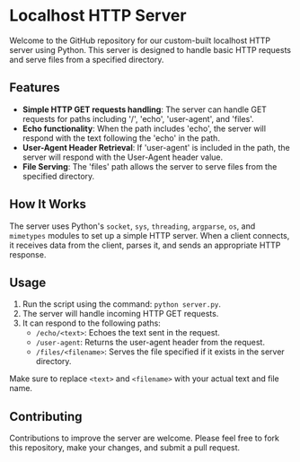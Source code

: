 # Localhost HTTP Server

Welcome to the GitHub repository for our custom-built localhost HTTP server using Python. This server is designed to handle basic HTTP requests and serve files from a specified directory.

## Features

- **Simple HTTP GET requests handling**: The server can handle GET requests for paths including '/', 'echo', 'user-agent', and 'files'.
- **Echo functionality**: When the path includes 'echo', the server will respond with the text following the 'echo' in the path.
- **User-Agent Header Retrieval**: If 'user-agent' is included in the path, the server will respond with the User-Agent header value.
- **File Serving**: The 'files' path allows the server to serve files from the specified directory.

## How It Works

The server uses Python's `socket`, `sys`, `threading`, `argparse`, `os`, and `mimetypes` modules to set up a simple HTTP server. When a client connects, it receives data from the client, parses it, and sends an appropriate HTTP response.

## Usage

1. Run the script using the command: `python server.py`.
2. The server will handle incoming HTTP GET requests.
3. It can respond to the following paths:
   - `/echo/<text>`: Echoes the text sent in the request.
   - `/user-agent`: Returns the user-agent header from the request.
   - `/files/<filename>`: Serves the file specified if it exists in the server directory.

Make sure to replace `<text>` and `<filename>` with your actual text and file name.

## Contributing

Contributions to improve the server are welcome. Please feel free to fork this repository, make your changes, and submit a pull request.

